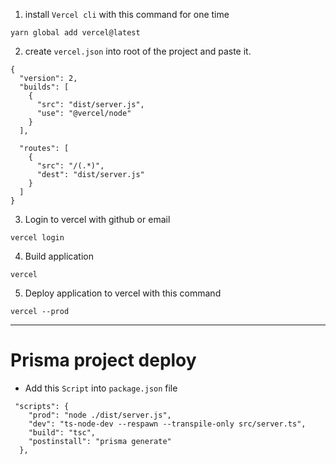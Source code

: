1. install `Vercel cli` with this command for one time

```
yarn global add vercel@latest
```

2. create `vercel.json` into root of the project and paste it.

```
{
  "version": 2,
  "builds": [
    {
      "src": "dist/server.js",
      "use": "@vercel/node"
    }
  ],

  "routes": [
    {
      "src": "/(.*)",
      "dest": "dist/server.js"
    }
  ]
}
```

3. Login to vercel with github or email

```
vercel login
```

4. Build application

```
vercel
```

5. Deploy application to vercel with this command

```
vercel --prod
```

---

# Prisma project deploy

- Add this `Script` into `package.json` file

```
 "scripts": {
    "prod": "node ./dist/server.js",
    "dev": "ts-node-dev --respawn --transpile-only src/server.ts",
    "build": "tsc",
    "postinstall": "prisma generate"
  },
```
